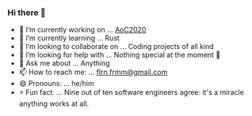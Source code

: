### Hi there 👋

- 🔭 I’m currently working on ... [AoC2020](https://adventofcode.com/)
- 🌱 I’m currently learning ... Rust
- 👯 I’m looking to collaborate on ... Coding projects of all kind
- 🤔 I’m looking for help with ... Nothing special at the moment 🤔
- 💬 Ask me about ... Anything
- 📫 How to reach me: ... flrn.frmm@gmail.com
- 😄 Pronouns: ... he/him
- ⚡ Fun fact: ... Nine out of ten software engineers agree: it's a miracle anything works at all.
